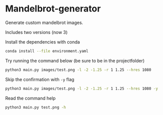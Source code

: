 # Mandelbrot-generator

Generate custom mandelbrot images.

Includes two versions (now 3)

Install the dependencies with conda

```bash
conda install --file environment.yaml
```

Try running the command below (be sure to be in the projectfolder)

```bash
python3 main.py images/test.png -l -2 -1.25 -r 1 1.25 --hres 1080
```

Skip the confirmation with `-y` flag

```bash
python3 main.py images/test.png -l -2 -1.25 -r 1 1.25 --hres 1080 -y
```

Read the command help

```bash
python3 main.py test.png -h
```
